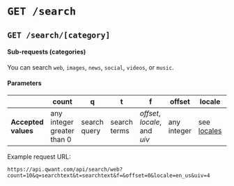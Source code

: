 # `GET /search`

## `GET /search/[category]`

#### Sub-requests (categories)

You can search `web`, `images`, `news`, `social`, `videos`, or `music`.

#### Parameters

|                     | **count**                  | **q**        | **t**        | **f**                         | **offset**  | **locale**                | **uiv** |
|---------------------|----------------------------|--------------|--------------|-------------------------------|-------------|---------------------------|---------|
| **Accepted values** | any integer greater than 0 | search query | search terms | _offset_, _locale_, and _uiv_ | any integer | see [locales](locales.md) | 4       |

Example request URL: 

```
https://api.qwant.com/api/search/web?count=10&q=searchtext&t=searchtext&f=&offset=0&locale=en_us&uiv=4
```

